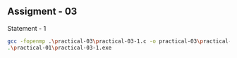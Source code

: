 ## Assigment - 03

Statement - 1
```bash
gcc -fopenmp .\practical-03\practical-03-1.c -o practical-03\practical-03-1
.\practical-01\practical-03-1.exe
```